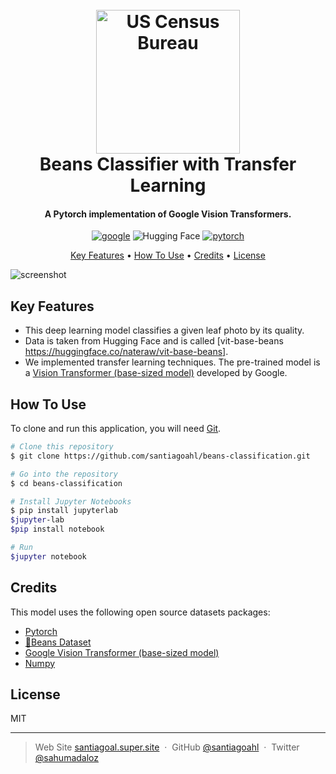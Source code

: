 <h1 align="center">
  <br>
  <a href="https://www.google.com/url?sa=t&rct=j&q=&esrc=s&source=web&cd=&cad=rja&uact=8&ved=2ahUKEwiXr4mw4Zj7AhX0SDABHfibBTIQFnoECBYQAQ&url=https%3A%2F%2Fwww.census.gov%2F&usg=AOvVaw3GuO0GtBqUhZ_msyq5s0RM"><img src="https://winter-anchovy-50e.notion.site/image/https%3A%2F%2Fs3-us-west-2.amazonaws.com%2Fsecure.notion-static.com%2Fcb96290d-34c3-47be-83c4-58105d2d9e3e%2Fdescarga.jpg?table=block&id=0a72e060-52b9-432f-93ce-d9592b8c60da&spaceId=12eea25e-0790-4a8f-aa1c-b60f93c02da2&width=1600&userId=&cache=v2" alt="US Census Bureau" width="230"></a>
  <br>
  Beans Classifier with Transfer Learning
  <br>
</h1>
<h4 align="center">A Pytorch implementation of Google Vision Transformers.</h4>

<p align="center">
  <a href='https://huggingface.co/' target="_blank"><img alt='google' src='https://img.shields.io/badge/Google_Vision-Transformer-100000?style=for-the-badge&logo=google&logoColor=f4c20d&labelColor=4885ed&color=3cba54'/></a> <a 🤗href='https://huggingface.co/' target="_blank"><img alt='Hugging Face' src='https://img.shields.io/badge/Hugging-Face-100000?style=for-the-badge&logo=Hugging Face&logoColor=fcd376&labelColor=fcd41c&color=fbb30a'/></a> <a href='https://huggingface.co/' target="_blank"><img alt='pytorch' src='https://img.shields.io/badge/pytorch-100000?style=for-the-badge&logo=pytorch&logoColor=ef4c2d&labelColor=000000&color=343b44'/></a>
</p>

<p align="center">
  <a href="#key-features">Key Features</a> •
  <a href="#how-to-use">How To Use</a> •
  <a href="#credits">Credits</a> •
  <a href="#license">License</a>
</p>

![screenshot](https://scitechdaily.com/images/Mung-Bean-Sprouts.gif)

## Key Features

* This deep learning model classifies a given leaf photo by its quality. 
* Data is taken from Hugging Face and is called [vit-base-beans
https://huggingface.co/nateraw/vit-base-beans].
* We implemented transfer learning techniques. The pre-trained model is a [Vision Transformer (base-sized model)](https://huggingface.co/google/vit-base-patch16-224-in21k#vision-transformer-base-sized-model) developed by Google.



## How To Use

To clone and run this application, you will need [Git](https://git-scm.com).

```bash
# Clone this repository
$ git clone https://github.com/santiagoahl/beans-classification.git

# Go into the repository
$ cd beans-classification

# Install Jupyter Notebooks
$ pip install jupyterlab
$jupyter-lab
$pip install notebook

# Run
$jupyter notebook
```

## Credits

This model uses the following open source datasets packages:

- [Pytorch](https://scikit-learn.org/stable/)
- [🤗Beans  Dataset](https://huggingface.co/nateraw/vit-base-beans)
- [Google Vision Transformer (base-sized model)
](https://huggingface.co/google/vit-base-patch16-224-in21k)
- [Numpy](https://numpy.org/)


## License

MIT

---

> Web Site [santiagoal.super.site](https://santiagoal.super.site/) &nbsp;&middot;&nbsp;
> GitHub [@santiagoahl](https://github.com/santiagoahl) &nbsp;&middot;&nbsp;
> Twitter [@sahumadaloz](https://twitter.com/sahumadaloz)
